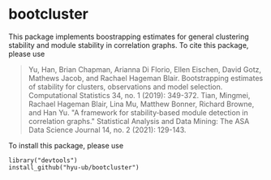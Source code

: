 # bootcluster

This package implements boostrapping estimates for general clustering stability and module stability in correlation graphs. To cite this package, please use

> Yu, Han, Brian Chapman, Arianna Di Florio, Ellen Eischen, David Gotz, Mathews Jacob, and Rachael Hageman Blair. Bootstrapping estimates of stability for clusters, observations and model selection. Computational Statistics 34, no. 1 (2019): 349-372.
> Tian, Mingmei, Rachael Hageman Blair, Lina Mu, Matthew Bonner, Richard Browne, and Han Yu. "A framework for stability‐based module detection in correlation graphs." Statistical Analysis and Data Mining: The ASA Data Science Journal 14, no. 2 (2021): 129-143.

To install this package, please use
```{r, eval=FALSE}
library("devtools")
install_github("hyu-ub/bootcluster")
```
